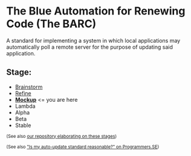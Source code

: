 The Blue Automation for Renewing Code (The BARC)
================================================
A standard for implementing a system in which local applications may automatically poll a remote server for the purpose of updating said application.

Stage:
------
- [Brainstorm](https://github.com/BlueHuskyStudios/The-BARC/tree/Brainstorm)
- [Refine](https://github.com/BlueHuskyStudios/The-BARC/tree/Refine)
-  <span style="text-decoration:underline">**Mockup**</span> <= you are here
- Lambda
- Alpha
- Beta
- Stable

<sub>(See also [our repository elaborating on these stages](https://github.com/BlueHuskyStudios/Blue-Husky-s-Stages-of-Product-Creation))</sub>

<sub>(See also ["Is my auto-update standard reasonable?" on Programmers.SE](http://programmers.stackexchange.com/questions/270369/is-my-auto-update-standard-reasonable))</sub>

